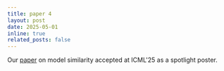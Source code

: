 ```yaml
---
title: paper 4
layout: post
date: 2025-05-01 
inline: true
related_posts: false
---
```


Our [paper](https://openreview.net/forum?id=3Z827FtMNe) on model similarity accepted at ICML&apos;25 as a spotlight poster.